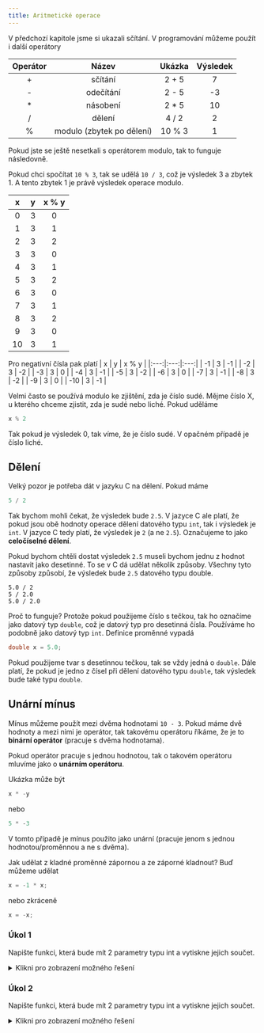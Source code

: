 ```yaml
---
title: Aritmetické operace
---
```


V předchozí kapitole jsme si ukazali sčítání. V programování můžeme použít i další operátory

| Operátor | Název | Ukázka | Výsledek | 
|:---:|:---:|:---:|:---:|
| + | sčítání  | 2 + 5  | 7 | 
| - | odečítání  | 2 - 5  | -3 |
| * | násobení  | 2 * 5  | 10 |
| / | dělení  | 4 / 2  | 2 |
| % | modulo (zbytek po dělení)  | 10 % 3  | 1 |


Pokud jste se ještě nesetkali s operátorem modulo, tak to funguje následovně.

Pokud chci spočítat `10 % 3`, tak se udělá `10 / 3`, což je výsledek 3 a zbytek 1. A tento zbytek 1 je právě výsledek operace modulo.

| x | y | x % y |
|:---:|:---:|:---:|
| 0 | 3 | 0 |
| 1 | 3 | 1 |
| 2 | 3 | 2 |
| 3 | 3 | 0 |
| 4 | 3 | 1 |
| 5 | 3 | 2 |
| 6 | 3 | 0 |
| 7 | 3 | 1 |
| 8 | 3 | 2 |
| 9 | 3 | 0 |
| 10 | 3 | 1 |

Pro negativní čísla pak platí
| x | y | x % y |
|:---:|:---:|:---:|
| -1 | 3 | -1 |
| -2 | 3 | -2 |
| -3 | 3 | 0 |
| -4 | 3 | -1 |
| -5 | 3 | -2 |
| -6 | 3 | 0 |
| -7 | 3 | -1 |
| -8 | 3 | -2 |
| -9 | 3 | 0 |
| -10 | 3 | -1 |

Velmi často se používá modulo ke zjištění, zda je číslo sudé. Mějme číslo X, u kterého chceme zjistit, zda je sudé nebo liché. Pokud uděláme
```c
x % 2
```
Tak pokud je výsledek 0, tak víme, že je číslo sudé. V opačném případě je číslo liché.


## Dělení
Velký pozor je potřeba dát v jazyku C na dělení. Pokud máme

```c
5 / 2
```

Tak bychom mohli čekat, že výsledek bude `2.5`. V jazyce C ale platí, že pokud jsou obě hodnoty operace dělení datového typu `int`, tak i výsledek je `int`. V jazyce C tedy platí, že výsledek je `2` (a ne `2.5`). Označujeme to jako **celočíselné dělení**.

Pokud bychom chtěli dostat výsledek `2.5` museli bychom jednu z hodnot nastavit jako desetinné. To se v C dá udělat několik způsoby. Všechny tyto způsoby způsobí, že výsledek bude `2.5` datového typu double.

```
5.0 / 2
5 / 2.0
5.0 / 2.0
```

Proč to funguje? Protože pokud použijeme číslo s tečkou, tak ho označíme jako datový typ `double`, což je datový typ pro desetinná čísla. Používáme ho podobně jako datový typ `int`. Definice proměnné vypadá

```c
double x = 5.0;
```

Pokud použijeme tvar s desetinnou tečkou, tak se vždy jedná o `double`. Dále platí, že pokud je jedno z čísel při dělení datového typu `double`, tak výsledek bude také typu `double`.


## Unární mínus

Mínus můžeme použít mezi dvěma hodnotami `10 - 3`. Pokud máme dvě hodnoty a mezi nimi je operátor, tak takovému operátoru říkáme, že je to **binární operátor** (pracuje s dvěma hodnotama).

Pokud operátor pracuje s jednou hodnotou, tak o takovém operátoru mluvíme jako o **unárním operátoru**.

Ukázka může být 

```c
x * -y
```

nebo

```c
5 * -3
```

V tomto případě je mínus použito jako unární (pracuje jenom s jednou hodnotou/proměnnou a ne s dvěma).

Jak udělat z kladné proměnné zápornou a ze záporné kladnout? Buď můžeme udělat

```c
x = -1 * x;
```
nebo zkráceně

```c
x = -x;
```


### Úkol 1
Napište funkci, která bude mít 2 parametry typu int a vytiskne jejich součet.

<details>
  <summary>Klikni pro zobrazení možného řešení</summary>

```c
#include <stdio.h>

void secti(int x, int y) {
    printf("%i\n", x + y);
}

int main()
{
    secti(1, 2);
    return 0;
}
```
</details>

### Úkol 2
Napište funkci, která bude mít 2 parametry typu int a vytiskne jejich součet.

<details>
  <summary>Klikni pro zobrazení možného řešení</summary>

```c
#include <stdio.h>

void secti(int x, int y) {
    printf("%i\n", x + y);
}

int main()
{
    secti(1, 2);
    return 0;
}
```
</details>